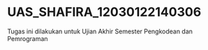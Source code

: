 # UAS_SHAFIRA_12030122140306
Tugas ini dilakukan untuk Ujian Akhir Semester Pengkodean dan Pemrograman
